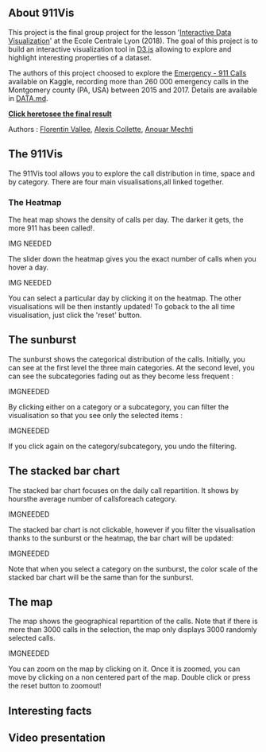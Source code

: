 ## About 911Vis

This project is the final group project for the lesson '[Interactive Data Visualization](https://github.com/LyonDataViz/MOS5.5-Dataviz)' at the Ecole Centrale Lyon (2018). The goal of this project is to build an interactive visualization tool in [D3.js](https://d3js.org/) allowing to explore and highlight interesting properties of a dataset. 

The authors of this project choosed to explore the [Emergency - 911 Calls]( https://www.kaggle.com/mchirico/montcoalert) available on Kaggle, recording more than 260 000 emergency calls in the Montgomery county (PA, USA) between 2015 and 2017. Details are available in [DATA.md](https://github.com/RenonDis/911Vis/blob/master/DATA.md).

**[Click heretosee the final result](https://renondis.github.io/)**

Authors : [Florentin Vallee](https://github.com/RenonDis), [Alexis Collette](https://github.com/AlxClt), [Anouar Mechti]()

## The 911Vis

The 911Vis tool allows you to explore the call distribution in time, space and by category. There are four main visualisations,all linked together.

### The Heatmap

The heat map shows the density of calls per day. The darker it gets, the more 911 has been called!.

IMG NEEDED

The slider down the heatmap gives you the exact number of calls when you hover a day. 

IMG NEEDED

You can select a particular day by clicking it on the heatmap. The other visualisations will be then instantly updated! To goback to the all time visualisation, just click the 'reset' button. 

## The sunburst

The sunburst shows the categorical distribution of the calls. Initially, you can see at the first level the three main categories. At the second level, you can see the subcategories fading out as they become less frequent :

IMGNEEDED

By clicking either on a category or a subcategory, you can filter the visualisation so that you see only the selected items :

IMGNEEDED

If you click again on the category/subcategory, you undo the filtering. 

## The stacked bar chart

The stacked bar chart focuses on the daily call repartition. It shows by hoursthe average number of callsforeach category.

IMGNEEDED

The stacked bar chart is not clickable, however if you filter the visualisation thanks to the sunburst or the heatmap, the bar chart will be updated:

IMGNEEDED

Note that when you select a category on the sunburst, the color scale of the stacked bar chart will be the same than for the sunburst.

## The map

The map shows the geographical repartition of the calls. Note that if there is more than 3000 calls in the selection, the map only displays 3000 randomly selected calls.

IMGNEEDED

You can zoom on the map by clicking on it. Once it is zoomed, you can move by clicking on a non centered part of the map. Double click or press the reset button to zoomout! 


## Interesting facts

## Video presentation
